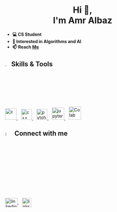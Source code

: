 <h1 align='center'> Hi 👋, <br> I'm Amr Albaz </h1>
 
- **💻 CS Student**
- **👀 Interested in Algorithms and AI**
- **📫 Reach [Me](https://forms.gle/1cpWtZ4oUB1Yce2m7)**

## <img src="https://media2.giphy.com/media/QssGEmpkyEOhBCb7e1/giphy.gif?cid=ecf05e47a0n3gi1bfqntqmob8g9aid1oyj2wr3ds3mg700bl&rid=giphy.gif" width ="3%"> Skills & Tools
<p align="left"> 
 <a href="https://www.w3schools.com/c/" target="_blank"> <img src="https://media.giphy.com/media/ztl9x7JlhSlU4MWD6h/giphy.gif" alt="c" width="37" height="37"/> </a> &ensp; 
 <a href="https://www.w3schools.com/cpp/" target="_blank"> <img src="https://cdn-icons-png.flaticon.com/128/6132/6132222.png" alt="c++" width="35" height="35"/> </a> &ensp; 
 <a href="https://www.python.org/" target="_blank"> <img src="https://cdn-icons-png.flaticon.com/128/5968/5968350.png" alt="pytohn" width="35" height="35"/> </a> 
&ensp;
 <a href="https://jupyter.org/" target="_blank"> <img src="https://upload.wikimedia.org/wikipedia/commons/thumb/3/38/Jupyter_logo.svg/1200px-Jupyter_logo.svg.png" alt="jupyter" width="40" height="40"/> </a>
&ensp;
 <a href="https://colab.research.google.com/" target="_blank"> <img src="https://colab.research.google.com/img/colab_favicon_256px.png" alt="Colab" width="40" height="43"/> </a>

<!--![Top Langs](https://github-readme-stats.vercel.app/api/top-langs/?username=amralbaz34&layout=compact&theme=radical) <br>
![amr's GitHub stats](https://github-readme-stats.vercel.app/api?username=amralbaz34&show_icons=true&theme=radical)
-->

</p>

## <img src="https://media.giphy.com/media/gIkM6hiJfvSIIJCnKy/giphy.gif" width="5%"> Connect with me
<p align="left">
<a href="https://www.linkedin.com/in/albazamr/" target="_blank">
<img align="center" src="https://raw.githubusercontent.com/rahuldkjain/github-profile-readme-generator/master/src/images/icons/Social/linked-in-alt.svg" alt="linkedin" height="30" width="40" />
</a> &ensp;
 <a href=https://lnk.bio/AmrPI target="_blank">
<img align="center" src="https://cdn-icons-png.flaticon.com/128/282/282100.png" alt="links" height="30" width="30" />
</a>
</p>

